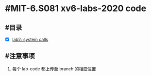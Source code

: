 # #MIT-6.S081 xv6-labs-2020 code
## #目录
+ [x] [lab2: system calls](https://github.com/Wan58169/MIT-6.S081-xv6-labs-2020/tree/syscall)
## #注意事项
1. 每个 lab-code 都上传至 branch 的相应位置
